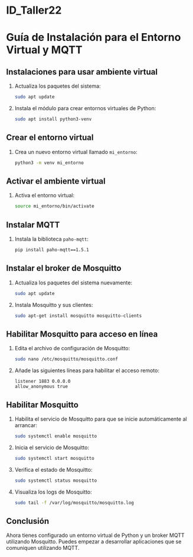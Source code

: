 # ID_Taller22

# Guía de Instalación para el Entorno Virtual y MQTT

## Instalaciones para usar ambiente virtual

1. Actualiza los paquetes del sistema:
    ```bash
    sudo apt update
    ```
   
2. Instala el módulo para crear entornos virtuales de Python:
    ```bash
    sudo apt install python3-venv
    ```

## Crear el entorno virtual

1. Crea un nuevo entorno virtual llamado `mi_entorno`:
    ```bash
    python3 -m venv mi_entorno
    ```

## Activar el ambiente virtual

1. Activa el entorno virtual:
    ```bash
    source mi_entorno/bin/activate
    ```

## Instalar MQTT

1. Instala la biblioteca `paho-mqtt`:
    ```bash
    pip install paho-mqtt==1.5.1
    ```

## Instalar el broker de Mosquitto

1. Actualiza los paquetes del sistema nuevamente:
    ```bash
    sudo apt update
    ```

2. Instala Mosquitto y sus clientes:
    ```bash
    sudo apt-get install mosquitto mosquitto-clients
    ```

## Habilitar Mosquitto para acceso en línea

1. Edita el archivo de configuración de Mosquitto:
    ```bash
    sudo nano /etc/mosquitto/mosquitto.conf
    ```

2. Añade las siguientes líneas para habilitar el acceso remoto:
    ```
    listener 1883 0.0.0.0
    allow_anonymous true
    ```

## Habilitar Mosquitto

1. Habilita el servicio de Mosquitto para que se inicie automáticamente al arrancar:
    ```bash
    sudo systemctl enable mosquitto
    ```

2. Inicia el servicio de Mosquitto:
    ```bash
    sudo systemctl start mosquitto
    ```

3. Verifica el estado de Mosquitto:
    ```bash
    sudo systemctl status mosquitto
    ```

4. Visualiza los logs de Mosquitto:
    ```bash
    sudo tail -f /var/log/mosquitto/mosquitto.log
    ```

## Conclusión

Ahora tienes configurado un entorno virtual de Python y un broker MQTT utilizando Mosquitto. Puedes empezar a desarrollar aplicaciones que se comuniquen utilizando MQTT.
